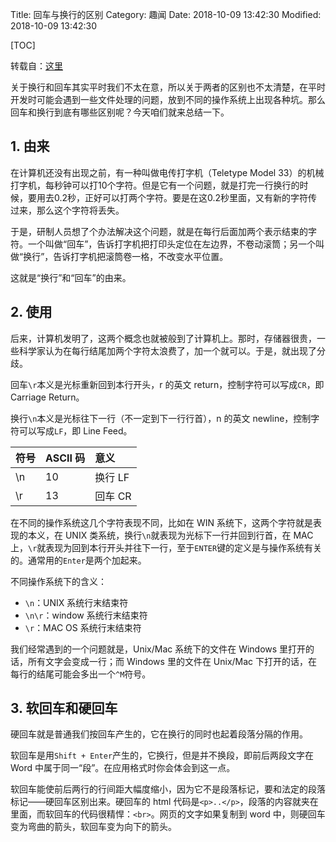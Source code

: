 Title: 回车与换行的区别
Category: 趣闻
Date: 2018-10-09 13:42:30
Modified: 2018-10-09 13:42:30

[TOC]

转载自：[这里](https://www.pythontab.com/html/2017/linuxkaiyuan_0115/1116.html)

关于换行和回车其实平时我们不太在意，所以关于两者的区别也不太清楚，在平时开发时可能会遇到一些文件处理的问题，放到不同的操作系统上出现各种坑。那么回车和换行到底有哪些区别呢？今天咱们就来总结一下。

## 1. 由来

在计算机还没有出现之前，有一种叫做电传打字机（Teletype Model 33）的机械打字机，每秒钟可以打10个字符。但是它有一个问题，就是打完一行换行的时候，要用去0.2秒，正好可以打两个字符。要是在这0.2秒里面，又有新的字符传过来，那么这个字符将丢失。

于是，研制人员想了个办法解决这个问题，就是在每行后面加两个表示结束的字符。一个叫做“回车”，告诉打字机把打印头定位在左边界，不卷动滚筒；另一个叫做“换行”，告诉打字机把滚筒卷一格，不改变水平位置。

这就是“换行”和“回车”的由来。

## 2. 使用

后来，计算机发明了，这两个概念也就被般到了计算机上。那时，存储器很贵，一些科学家认为在每行结尾加两个字符太浪费了，加一个就可以。于是，就出现了分歧。

回车`\r`本义是光标重新回到本行开头，r 的英文 return，控制字符可以写成`CR`，即 Carriage Return。

换行`\n`本义是光标往下一行（不一定到下一行行首），n 的英文 newline，控制字符可以写成`LF`，即 Line Feed。

| 符号 | ASCII 码 | 意义 |
| :--- | :---- |:---- |
| \\n | 10  | 换行 LF   |
| \\r | 13  | 回车 CR   |

在不同的操作系统这几个字符表现不同，比如在 WIN 系统下，这两个字符就是表现的本义，在 UNIX 类系统，换行`\n`就表现为光标下一行并回到行首，在 MAC 上，`\r`就表现为回到本行开头并往下一行，至于`ENTER`键的定义是与操作系统有关的。通常用的`Enter`是两个加起来。

不同操作系统下的含义：

- `\n`：UNIX 系统行末结束符
- `\n\r`：window 系统行末结束符
- `\r`：MAC OS 系统行末结束符

我们经常遇到的一个问题就是，Unix/Mac 系统下的文件在 Windows 里打开的话，所有文字会变成一行；而 Windows 里的文件在 Unix/Mac 下打开的话，在每行的结尾可能会多出一个`^M`符号。

## 3. 软回车和硬回车

硬回车就是普通我们按回车产生的，它在换行的同时也起着段落分隔的作用。

软回车是用`Shift + Enter`产生的，它换行，但是并不换段，即前后两段文字在 Word 中属于同一“段”。在应用格式时你会体会到这一点。

软回车能使前后两行的行间距大幅度缩小，因为它不是段落标记，要和法定的段落标记——硬回车区别出来。硬回车的 html 代码是`<p>..</p>`，段落的内容就夹在里面，而软回车的代码很精悍：`<br>`。网页的文字如果复制到 word 中，则硬回车变为弯曲的箭头，软回车变为向下的箭头。
